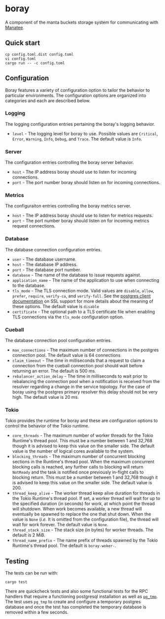 # boray

A component of the manta buckets storage system for communicating with [Manatee](https://github.com/joyent/manatee).

## Quick start

    cp config.toml.dist config.toml
    vi config.toml
    cargo run -- -c config.toml

## Configuration

Boray features a variety of configuration option to tailor the behavior to
particular environments. The configuration options are organized into categories
and each are described below.

### Logging

The logging configuration entries pertaining the boray's logging behavior.

* `level` - The logging level for boray to use. Possible values are `Critical`,
  `Error`, `Warning`, `Info`, `Debug`, and `Trace`. The default value is `Info`.

### Server

The configuration entries controlling the boray server behavior.

* `host` - The IP address boray should use to listen for incoming connections.
* `port` - The port number boray should listen on for incoming connections.

### Metrics

The configuraiton entries controlling the boray metrics server.

* `host` - The IP address boray should use to listen for metrics requests.
* `port` - The port number boray should listen on for incoming metrics request
  connections.

### Database

The database connection configuration entries.

* `user` - The database username.
* `host` - The database IP address.
* `port` - The database port number.
* `database` - The name of the database to issue requests against.
* `application_name` - The name of the application to use when connecting to the
  database.
* `tls_mode` - The TLS connection mode. Valid values are `disable`, `allow`,
  `prefer`, `require`, `verify-ca`, and `verify-full`. See the [postgres
  client documentation](https://www.postgresql.org/docs/current/libpq-ssl.html) on SSL support for more details about the meaning of
  these options. The default value is `disable`
* `certificate` - The optional path to a TLS certificate file when enabling TLS
  connections via the `tls_mode` configuration option.

### Cueball

The database connection pool configuration entries.

* `max_connections` - The maximum number of connections in the postgres
  connection pool. The default value is 64 connections
* `claim_timeout` - The time in milliseconds that a request to claim a
  connection from the cueball connection pool should wait before returning an
  error. The default is 500 ms.
* `rebalancer_action_delay` - The time in milliseconds to wait prior to
  rebalancing the connection pool when a notification is received from the
  resolver regarding a change in the service topology. For the case of boray
  using the postgres primary resolver this delay should not be very high. The
  default value is 20 ms.

### Tokio

Tokio provides the runtime for boray and these are configuration options to
control the behavior of the Tokio runtime.

* `core_threads` - The maximum number of worker threads for the Tokio Runtime's
  thread pool. This must be a number between 1 and 32,768 though it is advised
  to keep this value on the smaller side. The default value is the number of
  logical cores available to the system.
* `blocking_threads` - The maximum number of concurrent blocking sections in the
  Runtime's thread pool. When the maximum concurrent blocking calls is reached,
  any further calls to blocking will return `NotReady` and the task is notified
  once previously in-flight calls to blocking return. This must be a number
  between 1 and 32,768 though it is advised to keep this value on the smaller
  side. The default value is 200.
* `thread_keep_alive` - The worker thread keep alive duration for threads in the
  Tokio Runtime's thread pool. If set, a worker thread will wait for up to the
  specified duration (in seconds) for work, at which point the thread will
  shutdown. When work becomes available, a new thread will eventually be spawned
  to replace the one that shut down. When the value is `None` (*i.e.* It is
  omitted from the configuration file), the thread will wait for work forever. The default value is `None`.
* `thread_stack_size` - The stack size (in bytes) for worker threads. The
  default is 2 MiB.
* `thread_name_prefix` - The name prefix of threads spawned by the Tokio
  Runtime's thread pool. The default is `boray-woker-`.

## Testing

The tests can be run with:

```
cargo test
```

There are quickcheck tests and also some functional tests for the RPC handlers
that require a functioning postgresql installation as well as
[`pg_tmp`](http://eradman.com/ephemeralpg/). The test uses `pg_tmp` to create
and configure a temporary postgres database and once the test has completed the
temporary database is removed within a few seconds.
